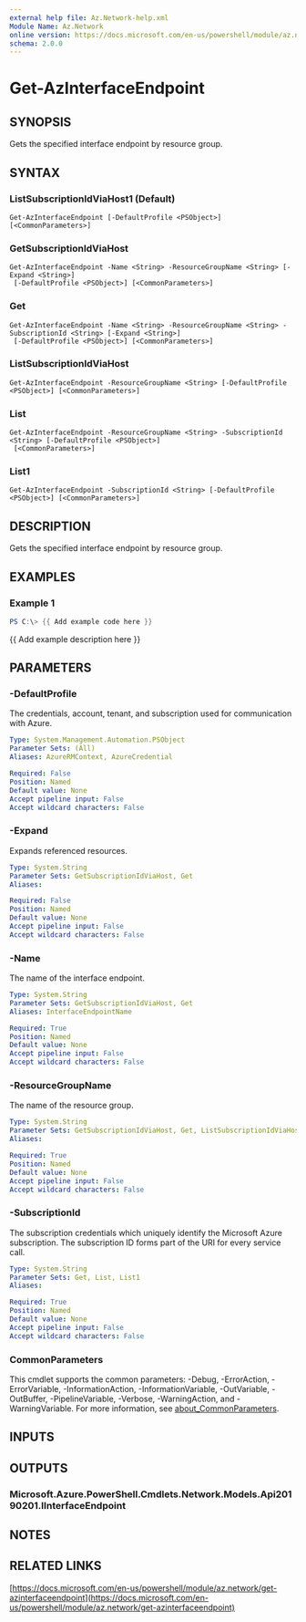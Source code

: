 ```yaml
---
external help file: Az.Network-help.xml
Module Name: Az.Network
online version: https://docs.microsoft.com/en-us/powershell/module/az.network/get-azinterfaceendpoint
schema: 2.0.0
---
```


# Get-AzInterfaceEndpoint

## SYNOPSIS
Gets the specified interface endpoint by resource group.

## SYNTAX

### ListSubscriptionIdViaHost1 (Default)
```
Get-AzInterfaceEndpoint [-DefaultProfile <PSObject>] [<CommonParameters>]
```

### GetSubscriptionIdViaHost
```
Get-AzInterfaceEndpoint -Name <String> -ResourceGroupName <String> [-Expand <String>]
 [-DefaultProfile <PSObject>] [<CommonParameters>]
```

### Get
```
Get-AzInterfaceEndpoint -Name <String> -ResourceGroupName <String> -SubscriptionId <String> [-Expand <String>]
 [-DefaultProfile <PSObject>] [<CommonParameters>]
```

### ListSubscriptionIdViaHost
```
Get-AzInterfaceEndpoint -ResourceGroupName <String> [-DefaultProfile <PSObject>] [<CommonParameters>]
```

### List
```
Get-AzInterfaceEndpoint -ResourceGroupName <String> -SubscriptionId <String> [-DefaultProfile <PSObject>]
 [<CommonParameters>]
```

### List1
```
Get-AzInterfaceEndpoint -SubscriptionId <String> [-DefaultProfile <PSObject>] [<CommonParameters>]
```

## DESCRIPTION
Gets the specified interface endpoint by resource group.

## EXAMPLES

### Example 1
```powershell
PS C:\> {{ Add example code here }}
```

{{ Add example description here }}

## PARAMETERS

### -DefaultProfile
The credentials, account, tenant, and subscription used for communication with Azure.

```yaml
Type: System.Management.Automation.PSObject
Parameter Sets: (All)
Aliases: AzureRMContext, AzureCredential

Required: False
Position: Named
Default value: None
Accept pipeline input: False
Accept wildcard characters: False
```

### -Expand
Expands referenced resources.

```yaml
Type: System.String
Parameter Sets: GetSubscriptionIdViaHost, Get
Aliases:

Required: False
Position: Named
Default value: None
Accept pipeline input: False
Accept wildcard characters: False
```

### -Name
The name of the interface endpoint.

```yaml
Type: System.String
Parameter Sets: GetSubscriptionIdViaHost, Get
Aliases: InterfaceEndpointName

Required: True
Position: Named
Default value: None
Accept pipeline input: False
Accept wildcard characters: False
```

### -ResourceGroupName
The name of the resource group.

```yaml
Type: System.String
Parameter Sets: GetSubscriptionIdViaHost, Get, ListSubscriptionIdViaHost, List
Aliases:

Required: True
Position: Named
Default value: None
Accept pipeline input: False
Accept wildcard characters: False
```

### -SubscriptionId
The subscription credentials which uniquely identify the Microsoft Azure subscription.
The subscription ID forms part of the URI for every service call.

```yaml
Type: System.String
Parameter Sets: Get, List, List1
Aliases:

Required: True
Position: Named
Default value: None
Accept pipeline input: False
Accept wildcard characters: False
```

### CommonParameters
This cmdlet supports the common parameters: -Debug, -ErrorAction, -ErrorVariable, -InformationAction, -InformationVariable, -OutVariable, -OutBuffer, -PipelineVariable, -Verbose, -WarningAction, and -WarningVariable. For more information, see [about_CommonParameters](http://go.microsoft.com/fwlink/?LinkID=113216).

## INPUTS

## OUTPUTS

### Microsoft.Azure.PowerShell.Cmdlets.Network.Models.Api20190201.IInterfaceEndpoint
## NOTES

## RELATED LINKS

[https://docs.microsoft.com/en-us/powershell/module/az.network/get-azinterfaceendpoint](https://docs.microsoft.com/en-us/powershell/module/az.network/get-azinterfaceendpoint)

